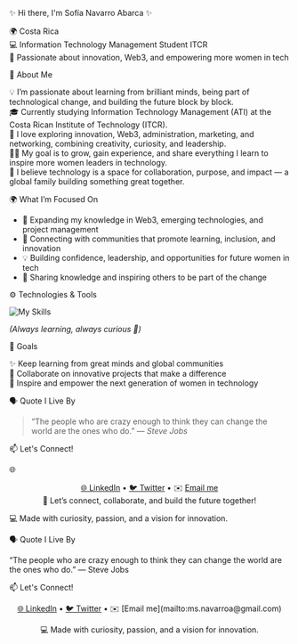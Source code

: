 ✨ Hi there, I'm Sofía Navarro Abarca ✨  

🌍 Costa Rica  
💻 Information Technology Management Student ITCR  
🚀 Passionate about innovation, Web3, and empowering more women in tech  

💫 About Me  

💡 I’m passionate about learning from brilliant minds, being part of technological change, and building the future block by block.  
🎓 Currently studying Information Technology Management (ATI) at the Costa Rican Institute of Technology (ITCR).  
🌱 I love exploring innovation, Web3, administration, marketing, and networking, combining creativity, curiosity, and leadership.  
👩‍💻 My goal is to grow, gain experience, and share everything I learn to inspire more women leaders in technology.  
💬 I believe technology is a space for collaboration, purpose, and impact — a global family building something great together.  

🌍 What I’m Focused On  

- 🚀 Expanding my knowledge in Web3, emerging technologies, and project management 
- 🤝 Connecting with communities that promote learning, inclusion, and innovation
- 💡 Building confidence, leadership, and opportunities for future women in tech
- 🌸 Sharing knowledge and inspiring others to be part of the change  

⚙️ Technologies & Tools  

![My Skills](https://skillicons.dev/icons?i=html,css,js,python,git,github,vscode,figma,notion)  

*(Always learning, always curious 🌱)*  

🎯 Goals  

✨ Keep learning from great minds and global communities  
🤝 Collaborate on innovative projects that make a difference  
🌸 Inspire and empower the next generation of women in technology  

🗣️ Quote I Live By  

> “The people who are crazy enough to think they can change the world are the ones who do.” — *Steve Jobs*  

📫 Let's Connect!  

🌐 <p align="center"> <a href="https://www.linkedin.com/in/">🌐 LinkedIn</a> • <a href="https://twitter.com/">🐦 Twitter</a> • ✉️ [Email me](mailto:ms.navarroa@gmail.com)  
💌 Let’s connect, collaborate, and build the future together!  



💻 Made with curiosity, passion, and a vision for innovation.  


🗣️ Quote I Live By

“The people who are crazy enough to think they can change the world are the ones who do.” — Steve Jobs

📫 Let's Connect!

<p align="center"> <a href="https://www.linkedin.com/in/">🌐 LinkedIn</a> • <a href="https://twitter.com/">🐦 Twitter</a> • ✉️ [Email me](mailto:ms.navarroa@gmail.com)  
<p align="center"> 💻 Made with curiosity, passion, and a vision for innovation. </p>
